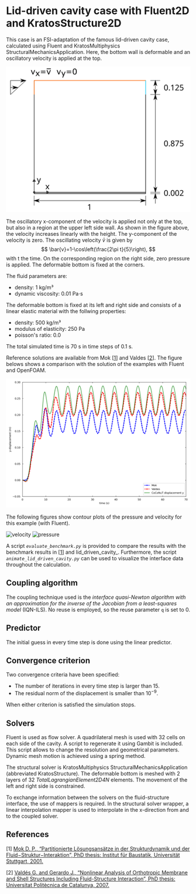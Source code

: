 # Lid-driven cavity case with Fluent2D and KratosStructure2D

This case is an FSI-adaptation of the famous lid-driven cavity case, calculated using Fluent and KratosMultiphysics StructuralMechanicsApplication.
Here, the bottom wall is deformable and an oscillatory velocity is applied at the top.

![geometry](images/lid_driven_cavity_geometry.svg "Geometry and boundary conditions of the lid-driven cavity case")

The oscillatory x-component of the velocity is applied not only at the top, but also in a region at the upper left side wall.
As shown in the figure above, the velocity increases linearly with the height. The y-component of the velocity is zero.
The oscillating velocity $\bar{v}$ is given by
$$
\bar{v}=1-\cos\left(\frac{2\pi t}{5}\right),
$$
with t the time.
On the corresponding region on the right side, zero pressure is applied.
The deformable bottom is fixed at the corners.

The fluid parameters are:

-   density: 1 kg/m³
-   dynamic viscosity: 0.01 Pa$\cdot$s

The deformable bottom is fixed at its left and right side and consists of a linear elastic material with the follwing properties:

-   density: 500 kg/m³
-   modulus of elasticity: 250 Pa
-   poisson's ratio: 0.0

The total simulated time is 70 s in time steps of 0.1 s.

Reference solutions are available from Mok [[1](#1)] and Valdes [[2](#2)].
The figure belows shows a comparison with the solution of the examples with Fluent and OpenFOAM.

![comparison](images/lid_driven_cavity_comparison_fluent.png "Comparison of y-displacement of the central point of the flexible bottom with the reference solutions")


The following figures show contour plots of the pressure and velocity for this example (with Fluent).

![velocity](images/lid_driven_cavity_velocity_fluent.gif "Animation of velocity produced with Fluent")
![pressure](images/lid_driven_cavity_pressure_fluent.gif "Animation of pressure produced with Fluent")

A script _`evaluate_benchmark.py`_ is provided to compare the results with the benchmark results in [[1](#1)] and lid_driven_cavity_.
Furthermore, the script _`animate_lid_driven_cavity.py`_ can be used to visualize the interface data throughout the calculation.

## Coupling algorithm

The coupling technique used is the *interface quasi-Newton algorithm with an approximation for the inverse of the Jacobian from a least-squares model* (IQN-ILS).
No reuse is employed, so the reuse parameter `q` is set to 0.

## Predictor

The initial guess in every time step is done using the linear predictor.

## Convergence criterion

Two convergence criteria have been specified:

-   The number of iterations in every time step is larger than 15.
-   The residual norm of the displacement is smaller than $10^{-9}$.

When either criterion is satisfied the simulation stops.

## Solvers

Fluent is used as flow solver.
A quadrilateral mesh is used with 32 cells on each side of the cavity.
A script to regenerate it using Gambit is included. This script allows to change the resolution and geometrical parameters.
Dynamic mesh motion is achieved using a spring method.

The structural solver is KratosMultiphysics StructuralMechanicsApplication (abbreviated KratosStructure).
The deformable bottom is meshed with 2 layers of 32 _TotalLagrangianElement2D4N_ elements.
The movement of the left and right side is constrained.

To exchange information between the solvers on the fluid-structure interface, the use of mappers is required.
In the structural solver wrapper, a linear interpolation mapper is used to interpolate in the x-direction from and to the coupled solver.

## References
<a id="1">[1]</a>
[Mok D. P., “Partitionierte Lösungsansätze in der Strukturdynamik und der Fluid−Struktur−Interaktion”, PhD thesis: Institut für Baustatik, Universität Stuttgart, 2001.](https://elib.uni-stuttgart.de/handle/11682/164)

<a id="2">[2]</a>
[Valdés G. and Gerardo J., “Nonlinear Analysis of Orthotropic Membrane and Shell Structures Including Fluid-Structure Interaction”, PhD thesis: Universitat Politècnica de Catalunya, 2007.](https://www.tdx.cat/handle/10803/6866)